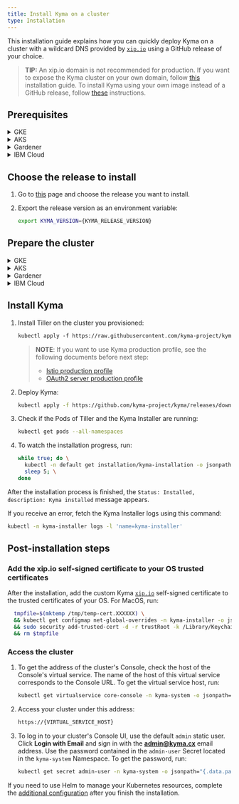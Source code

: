 ```yaml
---
title: Install Kyma on a cluster
type: Installation
---
```


This installation guide explains how you can quickly deploy Kyma on a cluster with a wildcard DNS provided by [`xip.io`](http://xip.io) using a GitHub release of your choice.

>**TIP:** An xip.io domain is not recommended for production. If you want to expose the Kyma cluster on your own domain, follow [this](#installation-use-your-own-domain) installation guide. To install Kyma using your own image instead of a GitHub release, follow [these](#installation-use-your-own-kyma-installer-image) instructions.

## Prerequisites

<div tabs name="prerequisites" group="cluster-installation">
  <details>
  <summary label="GKE">
  GKE
  </summary>

- [Google Cloud Platform](https://console.cloud.google.com/) (GCP) project with Kubernetes Engine API enabled
- [kubectl](https://kubernetes.io/docs/tasks/tools/install-kubectl/) 1.16.3 or higher
- [gcloud](https://cloud.google.com/sdk/gcloud/)

>**NOTE:** Running Kyma on GKE requires three [`n1-standard-4` machines](https://cloud.google.com/compute/docs/machine-types). You create these machines when you complete the **Prepare the cluster** step. However, Kyma offers a production profile, which requires at least `n1-standard-8` machines, but we suggest using `c2-standard-8` machines.

  </details>
  <details>
  <summary label="AKS">
  AKS
  </summary>

- [Microsoft Azure](https://azure.microsoft.com) account
- [kubectl](https://kubernetes.io/docs/tasks/tools/install-kubectl/) 1.16.3 or higher
- [Azure CLI](https://docs.microsoft.com/en-us/cli/azure/install-azure-cli)

>**NOTE:** Running Kyma on AKS requires three [`Standard_D4_v3` machines](https://docs.microsoft.com/en-us/azure/virtual-machines/sizes-general). You create these machines when you complete the **Prepare the cluster** step. However, Kyma offers a production profile, which requires at least `Standard_F8s_v2` machines, but we suggest using `Standard_D8_v3` machines.

  </details>
  <details>
  <summary label="Gardener">
  Gardener
  </summary>

- [Gardener](https://gardener.cloud/) account
- [Google Cloud Platform](https://console.cloud.google.com/) (GCP) project
- [Microsoft Azure](https://azure.microsoft.com) project
- [kubectl](https://kubernetes.io/docs/tasks/tools/install-kubectl/) 1.16.3 or higher

  </details>
  <details>
  <summary label="IBM Cloud">
  IBM Cloud
  </summary>

  - [IBM Cloud](https://cloud.ibm.com/login) account
  - [kubectl](https://kubernetes.io/docs/tasks/tools/install-kubectl/) 1.14.6 or higher
  - [IBM Cloud CLI](https://cloud.ibm.com/docs/cli?topic=cloud-cli-getting-started)

  >**NOTE:** Running Kyma on IBM Cloud requires three [`b3c.4x16` machines](https://cloud.ibm.com/docs/containers?topic=containers-planning_worker_nodes). Create these machines when you complete the **Prepare the cluster** step.

  >**CAUTION:** This type of installation is experimental. To install Kyma on IBM Cloud successfully, you must lighten it a bit. [Disable](#configuration-custom-component-installation-remove-a-component) optional components, such as Logging or Monitoring, from the default installation before you proceed to the **Install Kyma** step.

  </details>

</div>

## Choose the release to install

1. Go to [this](https://github.com/kyma-project/kyma/releases/) page and choose the release you want to install.

2. Export the release version as an environment variable:

    ```bash
    export KYMA_VERSION={KYMA_RELEASE_VERSION}
    ```

## Prepare the cluster

<div tabs name="prepare-cluster" group="cluster-installation">
  <details>
  <summary label="GKE">
  GKE
  </summary>

1. Export the cluster name, the name of your GCP project, and the [zone](https://cloud.google.com/compute/docs/regions-zones/) you want to deploy to as environment variables:

    ```bash
    export CLUSTER_NAME={CLUSTER_NAME_YOU_WANT}
    export GCP_PROJECT={YOUR_GCP_PROJECT}
    export GCP_ZONE={GCP_ZONE_TO_DEPLOY_TO}
    ```

2. Create a cluster in the defined zone:

    ```bash
    gcloud container --project "$GCP_PROJECT" clusters \
    create "$CLUSTER_NAME" --zone "$GCP_ZONE" \
    --cluster-version "1.15" --machine-type "n1-standard-4" \
    --addons HorizontalPodAutoscaling,HttpLoadBalancing
    ```
   >**NOTE**: Kyma offers a production profile. Change the value of `machine-type` to `n1-standard-8` or `c2-standard-8` if you want to use it.

3. Configure kubectl to use your new cluster:

    ```bash
    gcloud container clusters get-credentials $CLUSTER_NAME --zone $GCP_ZONE --project $GCP_PROJECT
    ```

4. Add your account as the cluster administrator:

    ```bash
    kubectl create clusterrolebinding cluster-admin-binding --clusterrole=cluster-admin --user=$(gcloud config get-value account)
    ```

  </details>
  <details>
  <summary label="AKS">
  AKS
  </summary>

1. Select a name for your cluster. Set the cluster name, the resource group and region as environment variables:

    ```bash
    export RS_GROUP={YOUR_RESOURCE_GROUP_NAME}
    export CLUSTER_NAME={YOUR_CLUSTER_NAME}
    export REGION={YOUR_REGION} #westeurope
    ```

2. Create a resource group for all your resources:

    ```bash
    az group create --name $RS_GROUP --location $REGION
    ```

3. Create an AKS cluster:

    ```bash
    az aks create \
      --resource-group $RS_GROUP \
      --name $CLUSTER_NAME \
      --node-vm-size "Standard_D4_v3" \
      --kubernetes-version 1.15.7 \
      --enable-addons "monitoring,http_application_routing" \
      --generate-ssh-keys \
      --max-pods 110
    ```
   >**NOTE**: Kyma offers a production profile. Change the value of `node-vm-size` to `Standard_F8s_v2` or `Standard_D8_v3` if you want to use it.

4. To configure kubectl to use your new cluster, run:

    ```bash
    az aks get-credentials --resource-group $RS_GROUP --name $CLUSTER_NAME
    ```

5. Add additional privileges to be able to access readiness probes endpoints on your AKS cluster:

    ```bash
    kubectl apply -f https://raw.githubusercontent.com/kyma-project/kyma/$KYMA_VERSION/installation/resources/azure-crb-for-healthz.yaml
    ```

>**CAUTION:** If you define your own Kubernetes jobs on the AKS cluster, follow [this](/components/service-mesh/#troubleshooting-kubernetes-jobs-fail-on-aks) troubleshooting guide to avoid jobs running endlessly on AKS deployments of Kyma.

  </details>
  <details>
  <summary label="Gardener">
  Gardener
  </summary>

1. Use the Gardener dashboard to configure provider settings.

    >**NOTE:** You need to perform these steps only once.

    * For GCP:
      * Create a project in Gardener.
      * Add a [new service account and roles](https://gardener.cloud/050-tutorials/content/howto/gardener_gcp/#create-a-new-serviceaccount-and-assign-roles).
      * Add the GCP Secret under **Secrets** in the Gardener dashboard.
      * Add the service account and download Gardener's `kubeconfig` file.

    * For AKS:
      * Create a project in Gardener.
      * Add the Azure Secret under **Secrets** in the Gardener dashboard. Use the details of your Azure service account. If do not have an account, request one.
      * Add the service account and download Gardener's `kubeconfig` file.

2. Provision the cluster using the [Kyma CLI](https://github.com/kyma-project/cli).

   To provision a GKE cluster, run:

   ```
   kyma provision gardener -n {cluster_name} -p {project_name} -s {kyma_gardener_gcp_secret_name} -c {path_to_gardener_kubeconfig}
   ```

   To provision an AKS cluster, run:

   ```
   kyma provision gardener --target-provider azure -n {cluster_name} -p {project_name} -s {kyma_gardener_azure_secret_name} -c {path_to_gardener_kubeconfig} -t Standard_D2_v3 --region westeurope --disk-size 35 --disk-type Standard_LRS --extra vnetcidr="10.250.0.0/19"
   ```
   For a complete list of flags and their descriptions, see [this](https://github.com/kyma-project/cli/blob/master/docs/gen-docs/kyma_provision_gardener.md) document.

3. After you provision the cluster, its `kubeconfig` file will be downloaded and automatically set as the current context.


  </details>
  <details>
  <summary label="IBM Cloud">
  IBM Cloud
  </summary>

1. Export the cluster name, the `dc` zone type you want to deploy to, and your IBM Cloud account email address as environment variables:

      ```bash
      export CLUSTER_NAME={YOUR_CLUSTER_NAME}
      export CLUSTER_ZONE={ZONE_TO_DEPLOY_TO}
      export IBM_EMAIL={YOUR_IBM_CLOUD_ACCOUNT_EMAIL}
      ```

      >**TIP:** Run `ibmcloud ks supported-locations` to list available zones.

2. Create a cluster in the defined zone:

      ```bash
      ibmcloud ks cluster create classic --zone $CLUSTER_ZONE --machine-type b3c.4x16 --workers 3 --name $CLUSTER_NAME --public-service-endpoint
      ```

3. Configure kubectl to use your new cluster:

      ```bash
      ibmcloud ks cluster config --cluster $CLUSTER_NAME
      ```

4. Copy, paste, and run the `export` command that is displayed in your terminal to set the **KUBECONFIG** environment variable.

5. Add the cluster administrator role to your user account:

      ```bash
      kubectl create clusterrolebinding cluster-admin-binding --clusterrole=cluster-admin --user=$IBM_EMAIL
      ```

  </details>

</div>

## Install Kyma

1. Install Tiller on the cluster you provisioned:

   ```bash
   kubectl apply -f https://raw.githubusercontent.com/kyma-project/kyma/$KYMA_VERSION/installation/resources/tiller.yaml
   ```
   
   >**NOTE**: If you want to use Kyma production profile, see the following documents before next step:
   >* [Istio production profile](/components/service-mesh/#configuration-service-mesh-production-profile)
   >* [OAuth2 server production profile](/components/security/#configuration-o-auth2-server-production-profile)

2. Deploy Kyma:

    ```bash
    kubectl apply -f https://github.com/kyma-project/kyma/releases/download/$KYMA_VERSION/kyma-installer-cluster.yaml
    ```

3. Check if the Pods of Tiller and the Kyma Installer are running:

    ```bash
    kubectl get pods --all-namespaces
    ```

4. To watch the installation progress, run:

    ```bash
    while true; do \
      kubectl -n default get installation/kyma-installation -o jsonpath="{'Status: '}{.status.state}{', description: '}{.status.description}"; echo; \
      sleep 5; \
    done
    ```

After the installation process is finished, the `Status: Installed, description: Kyma installed` message appears.

If you receive an error, fetch the Kyma Installer logs using this command:

```bash
kubectl -n kyma-installer logs -l 'name=kyma-installer'
```

## Post-installation steps

### Add the xip.io self-signed certificate to your OS trusted certificates

After the installation, add the custom Kyma [`xip.io`](http://xip.io/) self-signed certificate to the trusted certificates of your OS. For MacOS, run:

```bash
  tmpfile=$(mktemp /tmp/temp-cert.XXXXXX) \
  && kubectl get configmap net-global-overrides -n kyma-installer -o jsonpath='{.data.global\.ingress\.tlsCrt}' | base64 --decode > $tmpfile \
  && sudo security add-trusted-cert -d -r trustRoot -k /Library/Keychains/System.keychain $tmpfile \
  && rm $tmpfile
  ```

### Access the cluster

1. To get the address of the cluster's Console, check the host of the Console's virtual service. The name of the host of this virtual service corresponds to the Console URL. To get the virtual service host, run:

    ```bash
    kubectl get virtualservice core-console -n kyma-system -o jsonpath='{ .spec.hosts[0] }'
    ```

2. Access your cluster under this address:

    ```bash
    https://{VIRTUAL_SERVICE_HOST}
    ```

3. To log in to your cluster's Console UI, use the default `admin` static user. Click **Login with Email** and sign in with the **admin@kyma.cx** email address. Use the password contained in the `admin-user` Secret located in the `kyma-system` Namespace. To get the password, run:

    ```bash
    kubectl get secret admin-user -n kyma-system -o jsonpath="{.data.password}" | base64 --decode
    ```

If you need to use Helm to manage your Kubernetes resources, complete the [additional configuration](#installation-use-helm) after you finish the installation.
